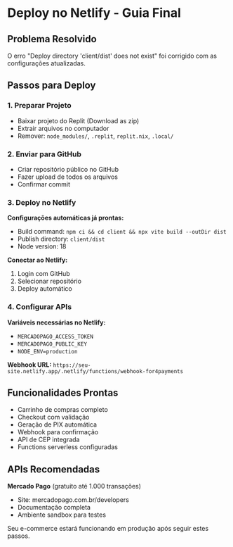 # Deploy no Netlify - Guia Final

## Problema Resolvido
O erro "Deploy directory 'client/dist' does not exist" foi corrigido com as configurações atualizadas.

## Passos para Deploy

### 1. Preparar Projeto
- Baixar projeto do Replit (Download as zip)
- Extrair arquivos no computador
- Remover: `node_modules/`, `.replit`, `replit.nix`, `.local/`

### 2. Enviar para GitHub
- Criar repositório público no GitHub
- Fazer upload de todos os arquivos
- Confirmar commit

### 3. Deploy no Netlify
**Configurações automáticas já prontas:**
- Build command: `npm ci && cd client && npx vite build --outDir dist`
- Publish directory: `client/dist`
- Node version: 18

**Conectar ao Netlify:**
1. Login com GitHub
2. Selecionar repositório
3. Deploy automático

### 4. Configurar APIs
**Variáveis necessárias no Netlify:**
- `MERCADOPAGO_ACCESS_TOKEN`
- `MERCADOPAGO_PUBLIC_KEY`
- `NODE_ENV=production`

**Webhook URL:**
`https://seu-site.netlify.app/.netlify/functions/webhook-for4payments`

## Funcionalidades Prontas
- Carrinho de compras completo
- Checkout com validação
- Geração de PIX automática
- Webhook para confirmação
- API de CEP integrada
- Functions serverless configuradas

## APIs Recomendadas
**Mercado Pago** (gratuito até 1.000 transações)
- Site: mercadopago.com.br/developers
- Documentação completa
- Ambiente sandbox para testes

Seu e-commerce estará funcionando em produção após seguir estes passos.